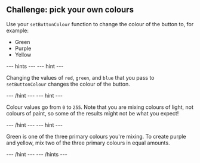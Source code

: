 ## Challenge: pick your own colours

Use your `setButtonColour` function to change the colour of the button to, for example:
  - Green
  - Purple
  - Yellow

--- hints ---
--- hint ---

Changing the values of `red`, `green`, and `blue` that you pass to `setButtonColour` changes the colour of the button.

--- /hint ---
--- hint ---

Colour values go from `0` to `255`. Note that you are mixing colours of light, not colours of paint, so some of the results might not be what you expect!

--- /hint ---
--- hint ---

Green is one of the three primary colours you're mixing. To create purple and yellow, mix two of the three primary colours in equal amounts.

--- /hint ---
--- /hints ---
